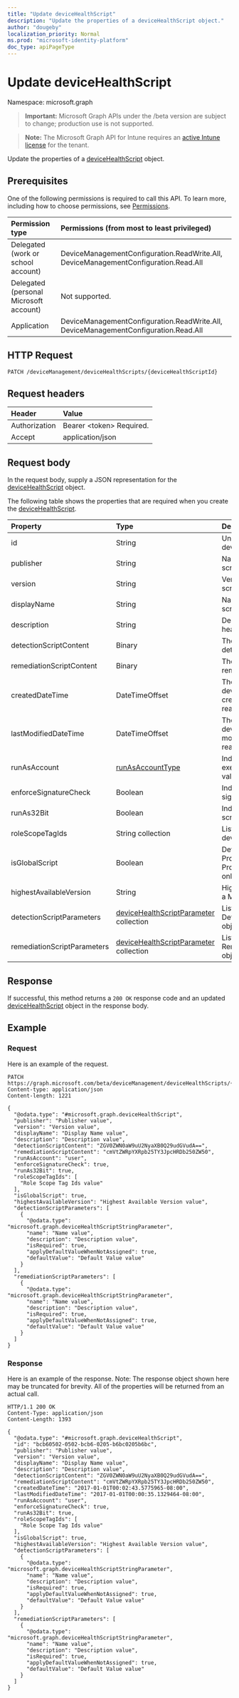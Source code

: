 ```yaml
---
title: "Update deviceHealthScript"
description: "Update the properties of a deviceHealthScript object."
author: "dougeby"
localization_priority: Normal
ms.prod: "microsoft-identity-platform"
doc_type: apiPageType
---
```


# Update deviceHealthScript

Namespace: microsoft.graph

> **Important:** Microsoft Graph APIs under the /beta version are subject to change; production use is not supported.

> **Note:** The Microsoft Graph API for Intune requires an [active Intune license](https://go.microsoft.com/fwlink/?linkid=839381) for the tenant.

Update the properties of a [deviceHealthScript](../resources/intune-devices-devicehealthscript.md) object.

## Prerequisites
One of the following permissions is required to call this API. To learn more, including how to choose permissions, see [Permissions](/graph/permissions-reference).

|Permission type|Permissions (from most to least privileged)|
|:---|:---|
|Delegated (work or school account)|DeviceManagementConfiguration.ReadWrite.All, DeviceManagementConfiguration.Read.All|
|Delegated (personal Microsoft account)|Not supported.|
|Application|DeviceManagementConfiguration.ReadWrite.All, DeviceManagementConfiguration.Read.All|

## HTTP Request
<!-- {
  "blockType": "ignored"
}
-->
``` http
PATCH /deviceManagement/deviceHealthScripts/{deviceHealthScriptId}
```

## Request headers
|Header|Value|
|:---|:---|
|Authorization|Bearer &lt;token&gt; Required.|
|Accept|application/json|

## Request body
In the request body, supply a JSON representation for the [deviceHealthScript](../resources/intune-devices-devicehealthscript.md) object.

The following table shows the properties that are required when you create the [deviceHealthScript](../resources/intune-devices-devicehealthscript.md).

|Property|Type|Description|
|:---|:---|:---|
|id|String|Unique Identifier for the device health script|
|publisher|String|Name of the device health script publisher|
|version|String|Version of the device health script|
|displayName|String|Name of the device health script|
|description|String|Description of the device health script|
|detectionScriptContent|Binary|The entire content of the detection powershell script|
|remediationScriptContent|Binary|The entire content of the remediation powershell script|
|createdDateTime|DateTimeOffset|The timestamp of when the device health script was created. This property is read-only.|
|lastModifiedDateTime|DateTimeOffset|The timestamp of when the device health script was modified. This property is read-only.|
|runAsAccount|[runAsAccountType](../resources/intune-shared-runasaccounttype.md)|Indicates the type of execution context. Possible values are: `system`, `user`.|
|enforceSignatureCheck|Boolean|Indicate whether the script signature needs be checked|
|runAs32Bit|Boolean|Indicate whether PowerShell script(s) should run as 32-bit|
|roleScopeTagIds|String collection|List of Scope Tag IDs for the device health script|
|isGlobalScript|Boolean|Determines if this is Microsoft Proprietary Script. Proprietary scripts are read-only|
|highestAvailableVersion|String|Highest available version for a Microsoft Proprietary script|
|detectionScriptParameters|[deviceHealthScriptParameter](../resources/intune-devices-devicehealthscriptparameter.md) collection|List of ComplexType DetectionScriptParameters objects.|
|remediationScriptParameters|[deviceHealthScriptParameter](../resources/intune-devices-devicehealthscriptparameter.md) collection|List of ComplexType RemediationScriptParameters objects.|



## Response
If successful, this method returns a `200 OK` response code and an updated [deviceHealthScript](../resources/intune-devices-devicehealthscript.md) object in the response body.

## Example

### Request
Here is an example of the request.
``` http
PATCH https://graph.microsoft.com/beta/deviceManagement/deviceHealthScripts/{deviceHealthScriptId}
Content-type: application/json
Content-length: 1221

{
  "@odata.type": "#microsoft.graph.deviceHealthScript",
  "publisher": "Publisher value",
  "version": "Version value",
  "displayName": "Display Name value",
  "description": "Description value",
  "detectionScriptContent": "ZGV0ZWN0aW9uU2NyaXB0Q29udGVudA==",
  "remediationScriptContent": "cmVtZWRpYXRpb25TY3JpcHRDb250ZW50",
  "runAsAccount": "user",
  "enforceSignatureCheck": true,
  "runAs32Bit": true,
  "roleScopeTagIds": [
    "Role Scope Tag Ids value"
  ],
  "isGlobalScript": true,
  "highestAvailableVersion": "Highest Available Version value",
  "detectionScriptParameters": [
    {
      "@odata.type": "microsoft.graph.deviceHealthScriptStringParameter",
      "name": "Name value",
      "description": "Description value",
      "isRequired": true,
      "applyDefaultValueWhenNotAssigned": true,
      "defaultValue": "Default Value value"
    }
  ],
  "remediationScriptParameters": [
    {
      "@odata.type": "microsoft.graph.deviceHealthScriptStringParameter",
      "name": "Name value",
      "description": "Description value",
      "isRequired": true,
      "applyDefaultValueWhenNotAssigned": true,
      "defaultValue": "Default Value value"
    }
  ]
}
```

### Response
Here is an example of the response. Note: The response object shown here may be truncated for brevity. All of the properties will be returned from an actual call.
``` http
HTTP/1.1 200 OK
Content-Type: application/json
Content-Length: 1393

{
  "@odata.type": "#microsoft.graph.deviceHealthScript",
  "id": "bcb60502-0502-bcb6-0205-b6bc0205b6bc",
  "publisher": "Publisher value",
  "version": "Version value",
  "displayName": "Display Name value",
  "description": "Description value",
  "detectionScriptContent": "ZGV0ZWN0aW9uU2NyaXB0Q29udGVudA==",
  "remediationScriptContent": "cmVtZWRpYXRpb25TY3JpcHRDb250ZW50",
  "createdDateTime": "2017-01-01T00:02:43.5775965-08:00",
  "lastModifiedDateTime": "2017-01-01T00:00:35.1329464-08:00",
  "runAsAccount": "user",
  "enforceSignatureCheck": true,
  "runAs32Bit": true,
  "roleScopeTagIds": [
    "Role Scope Tag Ids value"
  ],
  "isGlobalScript": true,
  "highestAvailableVersion": "Highest Available Version value",
  "detectionScriptParameters": [
    {
      "@odata.type": "microsoft.graph.deviceHealthScriptStringParameter",
      "name": "Name value",
      "description": "Description value",
      "isRequired": true,
      "applyDefaultValueWhenNotAssigned": true,
      "defaultValue": "Default Value value"
    }
  ],
  "remediationScriptParameters": [
    {
      "@odata.type": "microsoft.graph.deviceHealthScriptStringParameter",
      "name": "Name value",
      "description": "Description value",
      "isRequired": true,
      "applyDefaultValueWhenNotAssigned": true,
      "defaultValue": "Default Value value"
    }
  ]
}
```





